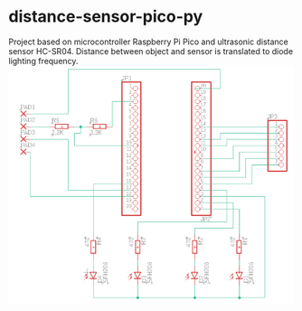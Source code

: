 # distance-sensor-pico-py
Project based on microcontroller Raspberry Pi Pico and ultrasonic distance sensor HC-SR04. Distance between object and sensor is translated to diode lighting frequency.
![diagram](/logic_diagram.png)
